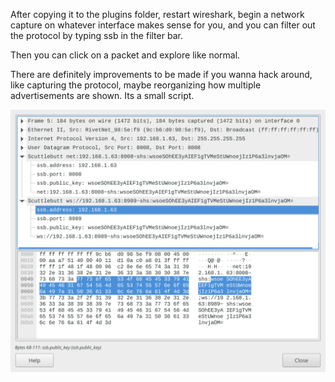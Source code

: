 After copying it to the plugins folder, restart wireshark, begin a network capture on whatever interface makes sense for you, and you can filter out the protocol by typing ssb in the filter bar.

Then you can click on a packet and explore like normal.

There are definitely improvements to be made if you wanna hack around, like capturing the protocol, maybe reorganizing how multiple advertisements are shown. Its a small script.

![image of the dissector showing the parts of a scuttlebutt advertisement, ip address, port, and public key](ssb-dissector.png)

